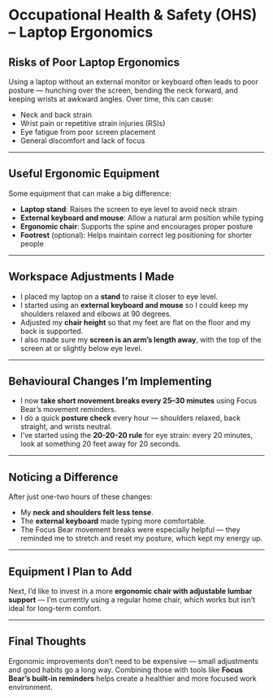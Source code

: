 # Occupational Health & Safety (OHS) – Laptop Ergonomics

## Risks of Poor Laptop Ergonomics

Using a laptop without an external monitor or keyboard often leads to poor posture — hunching over the screen, bending the neck forward, and keeping wrists at awkward angles. Over time, this can cause:
- Neck and back strain
- Wrist pain or repetitive strain injuries (RSIs)
- Eye fatigue from poor screen placement
- General discomfort and lack of focus

---

## Useful Ergonomic Equipment

Some equipment that can make a big difference:
- **Laptop stand**: Raises the screen to eye level to avoid neck strain
- **External keyboard and mouse**: Allow a natural arm position while typing
- **Ergonomic chair**: Supports the spine and encourages proper posture
- **Footrest** (optional): Helps maintain correct leg positioning for shorter people

---

## Workspace Adjustments I Made

- I placed my laptop on a **stand** to raise it closer to eye level.
- I started using an **external keyboard and mouse** so I could keep my shoulders relaxed and elbows at 90 degrees.
- Adjusted my **chair height** so that my feet are flat on the floor and my back is supported.
- I also made sure my **screen is an arm’s length away**, with the top of the screen at or slightly below eye level.

---

## Behavioural Changes I’m Implementing

- I now **take short movement breaks every 25–30 minutes** using Focus Bear’s movement reminders.
- I do a quick **posture check** every hour — shoulders relaxed, back straight, and wrists neutral.
- I’ve started using the **20-20-20 rule** for eye strain: every 20 minutes, look at something 20 feet away for 20 seconds.
---

## Noticing a Difference

After just one-two hours of these changes:
- My **neck and shoulders felt less tense**.
- The **external keyboard** made typing more comfortable.
- The Focus Bear movement breaks were especially helpful — they reminded me to stretch and reset my posture, which kept my energy up.

---

## Equipment I Plan to Add

Next, I’d like to invest in a more **ergonomic chair with adjustable lumbar support** — I’m currently using a regular home chair, which works but isn’t ideal for long-term comfort.

---

## Final Thoughts

Ergonomic improvements don’t need to be expensive — small adjustments and good habits go a long way. Combining those with tools like **Focus Bear’s built-in reminders** helps create a healthier and more focused work environment.
 